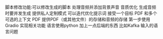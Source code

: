脚本修改功能:可以修改生成的脚本
处理音频并添加背景声音 音质优化
生成音频时要并发生成
提供私人定制模式 可以迭代优化提示词
接受一个目标 PDF 和多个可选的上下文 PDF
提供PDF（或其他文件）的存储和音频的存储
第一步使用Gradio 实现相关功能
语言使用python
加上一点后端的东西 比如Kafka
输入的语言问题